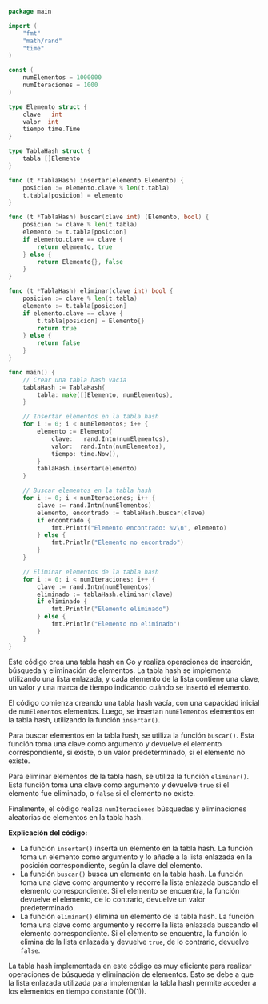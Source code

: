 ```go
package main

import (
	"fmt"
	"math/rand"
	"time"
)

const (
	numElementos = 1000000
	numIteraciones = 1000
)

type Elemento struct {
	clave   int
	valor  int
	tiempo time.Time
}

type TablaHash struct {
	tabla []Elemento
}

func (t *TablaHash) insertar(elemento Elemento) {
	posicion := elemento.clave % len(t.tabla)
	t.tabla[posicion] = elemento
}

func (t *TablaHash) buscar(clave int) (Elemento, bool) {
	posicion := clave % len(t.tabla)
	elemento := t.tabla[posicion]
	if elemento.clave == clave {
		return elemento, true
	} else {
		return Elemento{}, false
	}
}

func (t *TablaHash) eliminar(clave int) bool {
	posicion := clave % len(t.tabla)
	elemento := t.tabla[posicion]
	if elemento.clave == clave {
		t.tabla[posicion] = Elemento{}
		return true
	} else {
		return false
	}
}

func main() {
	// Crear una tabla hash vacía
	tablaHash := TablaHash{
		tabla: make([]Elemento, numElementos),
	}

	// Insertar elementos en la tabla hash
	for i := 0; i < numElementos; i++ {
		elemento := Elemento{
			clave:   rand.Intn(numElementos),
			valor:  rand.Intn(numElementos),
			tiempo: time.Now(),
		}
		tablaHash.insertar(elemento)
	}

	// Buscar elementos en la tabla hash
	for i := 0; i < numIteraciones; i++ {
		clave := rand.Intn(numElementos)
		elemento, encontrado := tablaHash.buscar(clave)
		if encontrado {
			fmt.Printf("Elemento encontrado: %v\n", elemento)
		} else {
			fmt.Println("Elemento no encontrado")
		}
	}

	// Eliminar elementos de la tabla hash
	for i := 0; i < numIteraciones; i++ {
		clave := rand.Intn(numElementos)
		eliminado := tablaHash.eliminar(clave)
		if eliminado {
			fmt.Println("Elemento eliminado")
		} else {
			fmt.Println("Elemento no eliminado")
		}
	}
}
```

Este código crea una tabla hash en Go y realiza operaciones de inserción, búsqueda y eliminación de elementos. La tabla hash se implementa utilizando una lista enlazada, y cada elemento de la lista contiene una clave, un valor y una marca de tiempo indicando cuándo se insertó el elemento.

El código comienza creando una tabla hash vacía, con una capacidad inicial de `numElementos` elementos. Luego, se insertan `numElementos` elementos en la tabla hash, utilizando la función `insertar()`.

Para buscar elementos en la tabla hash, se utiliza la función `buscar()`. Esta función toma una clave como argumento y devuelve el elemento correspondiente, si existe, o un valor predeterminado, si el elemento no existe.

Para eliminar elementos de la tabla hash, se utiliza la función `eliminar()`. Esta función toma una clave como argumento y devuelve `true` si el elemento fue eliminado, o `false` si el elemento no existe.

Finalmente, el código realiza `numIteraciones` búsquedas y eliminaciones aleatorias de elementos en la tabla hash.

**Explicación del código:**

* La función `insertar()` inserta un elemento en la tabla hash. La función toma un elemento como argumento y lo añade a la lista enlazada en la posición correspondiente, según la clave del elemento.
* La función `buscar()` busca un elemento en la tabla hash. La función toma una clave como argumento y recorre la lista enlazada buscando el elemento correspondiente. Si el elemento se encuentra, la función devuelve el elemento, de lo contrario, devuelve un valor predeterminado.
* La función `eliminar()` elimina un elemento de la tabla hash. La función toma una clave como argumento y recorre la lista enlazada buscando el elemento correspondiente. Si el elemento se encuentra, la función lo elimina de la lista enlazada y devuelve `true`, de lo contrario, devuelve `false`.

La tabla hash implementada en este código es muy eficiente para realizar operaciones de búsqueda y eliminación de elementos. Esto se debe a que la lista enlazada utilizada para implementar la tabla hash permite acceder a los elementos en tiempo constante (O(1)).